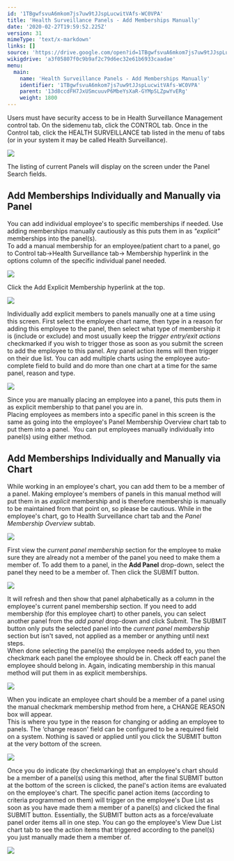 ```yaml
---
id: '1TBgwfsvuA6mkom7js7uw9tJJspLucwitVAfs-WC0VPA'
title: 'Health Surveillance Panels - Add Memberships Manually'
date: '2020-02-27T19:59:52.225Z'
version: 31
mimeType: 'text/x-markdown'
links: []
source: 'https://drive.google.com/open?id=1TBgwfsvuA6mkom7js7uw9tJJspLucwitVAfs-WC0VPA'
wikigdrive: 'a3f05807f0c9b9af2c79d6ec32e61b6933caadae'
menu:
  main:
    name: 'Health Surveillance Panels - Add Memberships Manually'
    identifier: '1TBgwfsvuA6mkom7js7uw9tJJspLucwitVAfs-WC0VPA'
    parent: '13d8ccdFH7JxUSmcuuvP6MbeYsXaR-GYMpSLZpwYvERg'
    weight: 1800
---
```

Users must have security access to be in Health Surveillance Management control tab. On the sidemenu tab, click the CONTROL tab. Once in the Control tab, click the HEALTH SURVEILLANCE tab listed in the menu of tabs (or in your system it may be called Health Surveillance).
  
![](../health-surveillance-panels-add-memberships-manually.assets/100002010000053F000001946B012D226089705B.png)  

The listing of current Panels will display on the screen under the Panel Search fields.
  
## Add Memberships Individually and Manually via Panel  
  
You can add individual employee's to specific memberships if needed. Use adding memberships manually cautiously as this puts them in as *"explicit"* memberships into the panel(s).  
To add a manual membership for an employee/patient chart to a panel, go to Control tab→Health Surveillance tab→ Membership hyperlink in the options column of the specific individual panel needed.
  
![](../health-surveillance-panels-add-memberships-manually.assets/10000201000004EE000000E6C06F306F8FD809BE.png)  

Click the Add Explicit Membership hyperlink at the top.
  
![](../health-surveillance-panels-add-memberships-manually.assets/10000201000004DC000001297038A9A5770C059A.png)  

Individually add explicit members to panels manually one at a time using this screen. First select the employee chart name, then type in a reason for adding this employee to the panel, then select what type of membership it is (include or exclude) and most usually keep the *trigger entry/exit actions* checkmarked if you wish to trigger those as soon as you submit the screen to add the employee to this panel. Any panel action items will then trigger on their due list. You can add multiple charts using the employee auto-complete field to build and do more than one chart at a time for the same panel, reason and type.
  
![](../health-surveillance-panels-add-memberships-manually.assets/100000000000036C00000188FB1FB6DEFE8D7628.png)  

Since you are manually placing an employee into a panel, this puts them in as explicit membership to that panel you are in.  
Placing employees as members into a specific panel in this screen is the same as going into the employee's Panel Membership Overview chart tab to put them into a panel.  You can put employees manually individually into panel(s) using either method.
  
## Add Memberships Individually and Manually via Chart  
  
While working in an employee's chart, you can add them to be a member of a panel. Making employee's members of panels in this manual method will put them in as *explicit* membership and is therefore membership is manually to be maintained from that point on, so please be cautious. While in the employee's chart, go to Health Surveillance chart tab and the *Panel Membership Overview* subtab.
  
![](../health-surveillance-panels-add-memberships-manually.assets/1000020100000434000001749D079E1F2104EAA5.png)  

First view the *current panel membership* section for the employee to make sure they are already not a member of the panel you need to make them a member of. To add them to a panel, in the **Add Panel** drop-down, select the panel they need to be a member of. Then click the SUBMIT button.
  
![](../health-surveillance-panels-add-memberships-manually.assets/1000020100000448000000AF44757CBDE9F075E5.png)  

It will refresh and then show that panel alphabetically as a column in the employee's current panel membership section. If you need to add membership (for this employee chart) to other panels, you can select another panel from the *add panel* drop-down and click Submit. The SUBMIT button only puts the selected panel into the *current panel membership* section but isn't saved, not applied as a member or anything until next steps.  
When done selecting the panel(s) the employee needs added to, you then checkmark each panel the employee should be in. Check off each panel the employee should belong in. Again, indicating membership in this manual method will put them in as explicit memberships.
  
![](../health-surveillance-panels-add-memberships-manually.assets/100002010000041F000000A57134ED372435A1EB.png)  

When you indicate an employee chart should be a member of a panel using the manual checkmark membership method from here, a CHANGE REASON box will appear.  
This is where you type in the reason for changing or adding an employee to panels. The ‘change reason' field can be configured to be a required field on a system. Nothing is saved or applied until you click the SUBMIT button at the very bottom of the screen.
  
![](../health-surveillance-panels-add-memberships-manually.assets/10000201000004660000023520E993F114BD2E88.png)  

Once you do indicate (by checkmarking) that an employee's chart should be a member of a panel(s) using this method, after the final SUBMIT button at the bottom of the screen is clicked, the panel's action items are evaluated on the employee's chart. The specific panel action items (according to criteria programmed on them) will trigger on the employee's Due List as soon as you have made them a member of a panel(s) and clicked the final SUBMIT button. Essentially, the SUBMIT button acts as a force/evaluate panel order items all in one step. You can go the employee's View Due List chart tab to see the action items that triggered according to the panel(s) you just manually made them a member of.
  
![](../health-surveillance-panels-add-memberships-manually.assets/10000201000004BB00000186048A06785887D8BD.png)  

